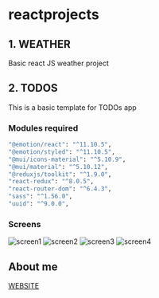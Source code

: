 # reactprojects

## 1. WEATHER 

Basic react JS weather project


## 2. TODOS

This is a basic template for TODOs app

### Modules required

```bash
"@emotion/react": "^11.10.5",
"@emotion/styled": "^11.10.5",
"@mui/icons-material": "^5.10.9",
"@mui/material": "^5.10.12",
"@reduxjs/toolkit": "^1.9.0",
"react-redux": "^8.0.5",
"react-router-dom": "^6.4.3",
"sass": "^1.56.0",
"uuid": "^9.0.0",
```
### Screens

![screen1](https://user-images.githubusercontent.com/1085817/201471353-36b3c29f-48b0-499c-9c55-756e215dd2d2.png)
![screen2](https://user-images.githubusercontent.com/1085817/201471356-9350faf0-9704-4dea-bbba-05799023fca1.png)
![screen3](https://user-images.githubusercontent.com/1085817/201471439-e1bd5ea9-5f2f-4e54-902a-368073b9c7a2.png)
![screen4](https://user-images.githubusercontent.com/1085817/201471358-5ca4d416-7928-4db2-b387-aaf4f662d992.png)

## About me

[WEBSITE](http://buddysuri.com/)